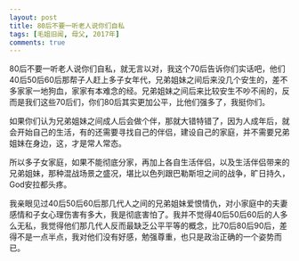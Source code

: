 ```yaml
---
layout: post
title: 80后不要一听老人说你们自私
tags: [毛姐旧闻, 母父, 2017年]
comments: true
---
```


80后不要一听老人说你们自私，就无言以对，我这个70后告诉你们实话吧，他们40后50后60后那帮子人赶上多子女年代，兄弟姐妹之间后来没几个安生的，差不多家家一地狗血，家家有本难念的经。兄弟姐妹之间后来比较安生不吵不闹的，反而是我们这些70后们，你们80后其实更加公平，比他们强多了，我挺你们。

如果你们认为兄弟姐妹之间成人后会做个伴，那就大错特错了，因为人成年后，就会开始自己的生活，有的还需要寻找自己的伴侣，建设自己的家庭，并不需要兄弟姐妹在身边，这，才是常人常态。

所以多子女家庭，如果不能彻底分家，再加上各自生活伴侣，以及生活伴侣带来的兄弟姐妹，那种混战场景之盛况，堪比以色列跟巴勒斯坦之间的战争，旷日持久，God安拉都头疼。

我亲眼见过40后50后60后那几代人之间的兄弟姐妹爱恨情仇，对小家庭中的夫妻感情和子女心理伤害有多大，我是彻底害怕了。我并不觉得40后50后60后的人多么无私，我觉得他们那几代人反而最缺乏公平平等的概念，比70后80后90后，差得不是一点半点，我对他们没有好感，勉强尊重，也只是政治正确的一个姿势而已。
